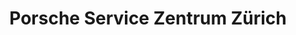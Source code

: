 ---
title: "Porsche Service Zentrum Zürich"
url: /zuerich/porsche-service-zentrum-zuerich/
shop: Autowerkstatt
---